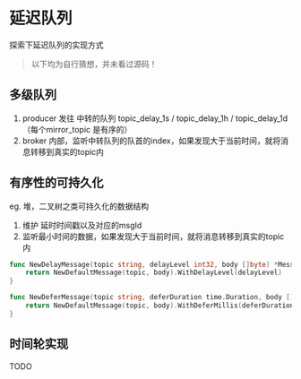 # 延迟队列

探索下延迟队列的实现方式

> 以下均为自行猜想，并未看过源码！

## 多级队列

1. producer 发往 中转的队列 topic_delay_1s / topic_delay_1h / topic_delay_1d （每个mirror_topic 是有序的）
2. broker 内部，监听中转队列的队首的index，如果发现大于当前时间，就将消息转移到真实的topic内


## 有序性的可持久化

eg. 堆，二叉树之类可持久化的数据结构

1. 维护 延时时间戳以及对应的msgId 
2. 监听最小时间的数据，如果发现大于当前时间，就将消息转移到真实的topic内


```go
func NewDelayMessage(topic string, delayLevel int32, body []byte) *Message {
	return NewDefaultMessage(topic, body).WithDelayLevel(delayLevel)
}

func NewDeferMessage(topic string, deferDuration time.Duration, body []byte) *Message {
	return NewDefaultMessage(topic, body).WithDeferMillis(deferDuration)
}
```

## 时间轮实现

TODO